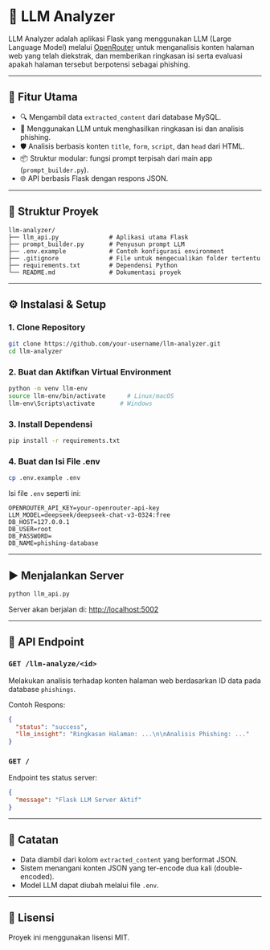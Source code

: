 
# 🧠 LLM Analyzer

LLM Analyzer adalah aplikasi Flask yang menggunakan LLM (Large Language Model) melalui [OpenRouter](https://openrouter.ai) 
untuk menganalisis konten halaman web yang telah diekstrak, dan memberikan ringkasan isi serta evaluasi apakah halaman 
tersebut berpotensi sebagai phishing.

---

## 🚀 Fitur Utama

- 🔍 Mengambil data `extracted_content` dari database MySQL.
- 🤖 Menggunakan LLM untuk menghasilkan ringkasan isi dan analisis phishing.
- 🛡 Analisis berbasis konten `title`, `form`, `script`, dan `head` dari HTML.
- 📦 Struktur modular: fungsi prompt terpisah dari main app (`prompt_builder.py`).
- 🌐 API berbasis Flask dengan respons JSON.

---

## 📁 Struktur Proyek

```
llm-analyzer/
├── llm_api.py              # Aplikasi utama Flask
├── prompt_builder.py       # Penyusun prompt LLM
├── .env.example            # Contoh konfigurasi environment
├── .gitignore              # File untuk mengecualikan folder tertentu
├── requirements.txt        # Dependensi Python
└── README.md               # Dokumentasi proyek
```

---

## ⚙️ Instalasi & Setup

### 1. Clone Repository

```bash
git clone https://github.com/your-username/llm-analyzer.git
cd llm-analyzer
```

### 2. Buat dan Aktifkan Virtual Environment

```bash
python -m venv llm-env
source llm-env/bin/activate      # Linux/macOS
llm-env\Scripts\activate       # Windows
```

### 3. Install Dependensi

```bash
pip install -r requirements.txt
```

### 4. Buat dan Isi File .env

```bash
cp .env.example .env
```

Isi file `.env` seperti ini:

```env
OPENROUTER_API_KEY=your-openrouter-api-key
LLM_MODEL=deepseek/deepseek-chat-v3-0324:free
DB_HOST=127.0.0.1
DB_USER=root
DB_PASSWORD=
DB_NAME=phishing-database
```

---

## ▶️ Menjalankan Server

```bash
python llm_api.py
```

Server akan berjalan di: [http://localhost:5002](http://localhost:5002)

---

## 🔌 API Endpoint

### `GET /llm-analyze/<id>`

Melakukan analisis terhadap konten halaman web berdasarkan ID data pada database `phishings`.

Contoh Respons:

```json
{
  "status": "success",
  "llm_insight": "Ringkasan Halaman: ...\n\nAnalisis Phishing: ..."
}
```

### `GET /`

Endpoint tes status server:

```json
{
  "message": "Flask LLM Server Aktif"
}
```

---

## 📌 Catatan

- Data diambil dari kolom `extracted_content` yang berformat JSON.
- Sistem menangani konten JSON yang ter-encode dua kali (double-encoded).
- Model LLM dapat diubah melalui file `.env`.

---

## 📃 Lisensi

Proyek ini menggunakan lisensi MIT.
